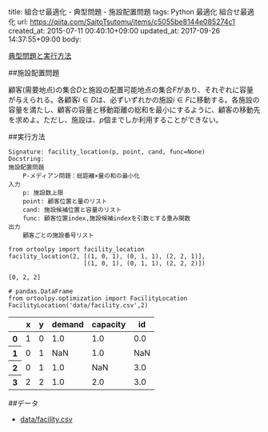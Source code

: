 title: 組合せ最適化 - 典型問題 - 施設配置問題
tags: Python 最適化 組合せ最適化
url: https://qiita.com/SaitoTsutomu/items/c5055be8144e085274c1
created_at: 2015-07-11 00:40:10+09:00
updated_at: 2017-09-26 14:37:55+09:00
body:

[典型問題と実行方法](0f6c1a4415d196e64314)

##施設配置問題

顧客(需要地点)の集合$D$と施設の配置可能地点の集合$F$があり、それぞれに容量が与えられる。各顧客$i \in D$は、必ずいずれかの施設$i \in F$に移動する。各施設の容量を満たし、顧客の容量と移動距離の総和を最小にするように、顧客の移動先を求めよ。ただし、施設は、$p$個までしか利用することができない。

##実行方法

```text:usage
Signature: facility_location(p, point, cand, func=None)
Docstring:
施設配置問題
    P-メディアン問題：総距離×量の和の最小化
入力
    p: 施設数上限
    point: 顧客位置と量のリスト
    cand: 施設候補位置と容量のリスト
    func: 顧客位置index,施設候補indexを引数とする重み関数
出力
    顧客ごとの施設番号リスト
```

```python:python
from ortoolpy import facility_location
facility_location(2, [(1, 0, 1), (0, 1, 1), (2, 2, 1)], 
                     [(1, 0, 1), (0, 1, 1), (2, 2, 2)])
```

```text:結果
[0, 2, 2]
```

```python:python
# pandas.DataFrame
from ortoolpy.optimization import FacilityLocation
FacilityLocation('data/facility.csv',2)
```

<table>
  <thead>
    <tr>
      <th></th>
      <th>x</th>
      <th>y</th>
      <th>demand</th>
      <th>capacity</th>
      <th>id</th>
    </tr>
  </thead>
  <tbody>
    <tr>
      <th>0</th>
      <td>1</td>
      <td>0</td>
      <td>1.0</td>
      <td>1.0</td>
      <td>0.0</td>
    </tr>
    <tr>
      <th>1</th>
      <td>0</td>
      <td>1</td>
      <td>NaN</td>
      <td>1.0</td>
      <td>NaN</td>
    </tr>
    <tr>
      <th>2</th>
      <td>0</td>
      <td>1</td>
      <td>1.0</td>
      <td>NaN</td>
      <td>3.0</td>
    </tr>
    <tr>
      <th>3</th>
      <td>2</td>
      <td>2</td>
      <td>1.0</td>
      <td>2.0</td>
      <td>3.0</td>
    </tr>
  </tbody>
</table>

##データ
- [data/facility.csv](https://www.dropbox.com/s/wfbjdfplgv2vx5h/facility.csv)


